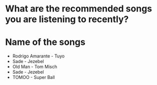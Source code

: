 # What are the recommended songs you are listening to recently?

# Name of the songs
- Rodrigo Amarante - Tuyo
- Sade - Jezebel 
- Old Man - Tom Misch
- Sade - Jezebel
- TOMOO - Super Ball

